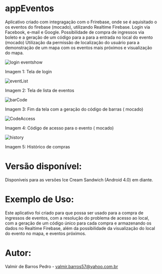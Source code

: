 # appEventos

Aplicativo criado com integragação com o Frirebase,
onde se é aquisitado o os eventos do firebase (mocado), utilizando Realtime Firebase.
Login via Facebook, e-mail e Google.
Possibilidade de compra de ingressos via boleto e a geração de um código para a para a entrada no local do evento (mocado)
Utilização da permissão de localização do usuário para a demonstração de um mapa com os eventos mais próximos e visualização do mapa.

![login eventshow](https://user-images.githubusercontent.com/48802923/68515577-4373cd00-0260-11ea-8fa2-791471c467e2.jpeg)

Imagem 1: Tela de login

![eventList](https://user-images.githubusercontent.com/48802923/68515576-4373cd00-0260-11ea-848d-62632a0ea884.jpeg)

Imagem 2: Tela de lista de eventos

![barCode](https://user-images.githubusercontent.com/48802923/68515572-42db3680-0260-11ea-86a9-942a7ccf6b88.jpeg)

Imagem 3: Fim da tela com a geração do código de barras ( mocado)

![CodeAccess](https://user-images.githubusercontent.com/48802923/68515580-4373cd00-0260-11ea-9a93-ecc8d1a2485b.jpeg)

Imagem 4: Código de acesso para o evento ( mocado)

![history](https://user-images.githubusercontent.com/48802923/68515578-4373cd00-0260-11ea-96b5-5a7a789b55eb.jpeg) 

Imagem 5: Histórico de compras

# Versão disponível:

Disponíveis para as versões Ice Cream Sandwich (Android 4.0) em diante.

# Exemplo de Uso:

Este aplicativo foi criado para que possa ser usado para a compra de ingressos de eventos, com a resolução do problema de acesso ao local, com a geração de um código único para cada compra e armazenando os dados no Realtime Firebase, além da possibilidade da visualização do local do evento no mapa, e eventos próximos.

# Autor:

Valmir de Barros Pedro - valmir.barros57@yahoo.com.br
